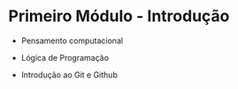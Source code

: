 # Primeiro Módulo - Introdução

- Pensamento computacional

- Lógica de Programação

- Introdução ao Git e Github
